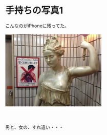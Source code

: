 # 手持ちの写真1
こんなのがiPhoneに残ってた。<br />
<br />
<a href="20130404-2308574.jpg"><img src="20130404-2308574.jpg" alt="20130404-230857.jpg" class="alignnone size-full" /></a><br /><br /><br />
<br />
男と、女の、すれ違い・・・

